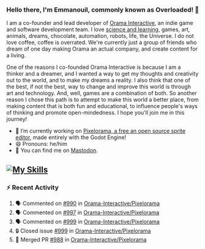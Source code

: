 ### Hello there, I'm Emmanouil, commonly known as Overloaded! 👋
I am a co-founder and lead developer of [Orama Interactive](https://www.oramainteractive.com/), an indie game and software development team. I love [science and learning](https://github.com/OverloadedOrama/KnowledgeBase), games, art, animals, dreams, chocolate, automation, robots, life, the Universe. I do not love coffee, coffee is overrated. We're currently just a group of friends who dream of one day making Orama an actual company, and create content for a living.

One of the reasons I co-founded Orama Interactive is because I am a thinker and a dreamer, and I wanted a way to get my thoughts and creativity out to the world, and to make my dreams a reality. I also think that one of the best, if not the best, way to change and improve this world is through art and technology. And, well, games are a combination of both. So another reason I chose this path is to attempt to make this world a better place, from making content that is both fun and educational, to influence people's ways of thinking and promote open-mindedness. I hope you'll join me in this journey!

- 🔭 I’m currently working on [Pixelorama, a free an open source sprite editor](https://github.com/Orama-Interactive/Pixelorama), made entirely with the Godot Engine!
- 😄 Pronouns: he/him
- 🐘 You can find me on <a rel="me" href="https://mastodon.social/@Overloaded">Mastodon</a>.

[![My Skills](https://skillicons.dev/icons?i=godot,py,cpp,cs,git,linux,html)](https://skillicons.dev)
---

### :zap: Recent Activity

<!--START_SECTION:activity-->
1. 🗣 Commented on [#990](https://github.com/Orama-Interactive/Pixelorama/issues/990#issuecomment-2019170353) in [Orama-Interactive/Pixelorama](https://github.com/Orama-Interactive/Pixelorama)
2. 🗣 Commented on [#997](https://github.com/Orama-Interactive/Pixelorama/issues/997#issuecomment-2019167186) in [Orama-Interactive/Pixelorama](https://github.com/Orama-Interactive/Pixelorama)
3. 🗣 Commented on [#999](https://github.com/Orama-Interactive/Pixelorama/issues/999#issuecomment-2019147695) in [Orama-Interactive/Pixelorama](https://github.com/Orama-Interactive/Pixelorama)
4. 🔒 Closed issue [#999](https://github.com/Orama-Interactive/Pixelorama/issues/999) in [Orama-Interactive/Pixelorama](https://github.com/Orama-Interactive/Pixelorama)
5. 🎉 Merged PR [#988](https://github.com/Orama-Interactive/Pixelorama/pull/988) in [Orama-Interactive/Pixelorama](https://github.com/Orama-Interactive/Pixelorama)
<!--END_SECTION:activity-->

<!--
**OverloadedOrama/OverloadedOrama** is a ✨ _special_ ✨ repository because its `README.md` (this file) appears on your GitHub profile.

Here are some ideas to get you started:

- 👯 I’m looking to collaborate on ...
- 🤔 I’m looking for help with ...
- 💬 Ask me about ...
- 📫 How to reach me: ...
- ⚡ Fun fact: ...
-->
